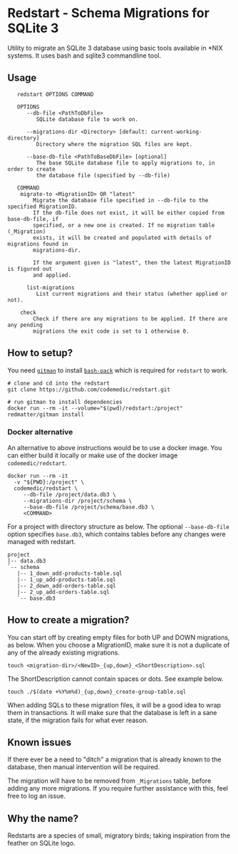 # Redstart - Schema Migrations for SQLite 3

Utility to migrate an SQLite 3 database using basic tools available in *NIX systems. It uses bash and sqlite3 commandline tool.

## Usage

```
   redstart OPTIONS COMMAND

   OPTIONS
      --db-file <PathToDbFile>
         SQLite database file to work on.

      --migrations-dir <Directory> [default: current-working-directory]
         Directory where the migration SQL files are kept.

      --base-db-file <PathToBaseDbFile> [optional]
         The base SQLite database file to apply migrations to, in order to create
         the database file (specified by --db-file)

   COMMAND
    migrate-to <MigrationID> OR "latest"
        Migrate the database file specified in --db-file to the specified MigrationID.
        If the db-file does not exist, it will be either copied from base-db-file, if
        specified, or a new one is created. If no migration table (_Migration)
        exists, it will be created and populated with details of migrations found in
        migrations-dir.

        If the argument given is "latest", then the latest MigrationID is figured out
        and applied.

      list-migrations
         List current migrations and their status (whether applied or not).

    check
        Check if there are any migrations to be applied. If there are any pending
        migrations the exit code is set to 1 otherwise 0.

```

## How to setup?

You need [`gitman`](https://github.com/redmatter/docker-gitman) to install [`bash-pack`](https://github.com/codemedic/bash-pack) which is required for `redstart` to work.

```
# clone and cd into the redstart
git clone https://github.com/codemedic/redstart.git

# run gitman to install dependencies
docker run --rm -it --volume="$(pwd)/redstart:/project" redmatter/gitman install
```

### Docker alternative

An alternative to above instructions would be to use a docker image. You can either build it locally or make use of the docker image `codemedic/redstart`.

    docker run --rm -it
      -v "${PWD}:/project" \
      codemedic/redstart \
         --db-file /project/data.db3 \
         --migrations-dir /project/schema \
         --base-db-file /project/schema/base.db3 \
         <COMMAND>

For a project with directory structure as below. The optional `--base-db-file` option specifies `base.db3`, which contains tables before any changes were managed with redstart.

    project
    |-- data.db3
    `-- schema
       |-- 1_down_add-products-table.sql
       |-- 1_up_add-products-table.sql
       |-- 2_down_add-orders-table.sql
       |-- 2_up_add-orders-table.sql
       `-- base.db3

## How to create a migration?
You can start off by creating empty files for both UP and DOWN migrations, as below.  When you choose a MigrationID, make sure it is not a duplicate of any of the already existing migrations.

```
touch <migration-dir>/<NewID>_{up,down}_<ShortDescription>.sql
```

The ShortDescription cannot contain spaces or dots. See example below.

```
touch ./$(date +%Y%m%d)_{up,down}_create-group-table.sql
```

When adding SQLs to these migration files, it will be a good idea to wrap them in transactions. It will make sure that the database is left in a sane state, if the migration fails for what ever reason.

## Known issues
If there ever be a need to "ditch" a migration that is already known to the database, then manual intervention will be required.

The migration will have to be removed from `_Migrations` table, before adding any more migrations. If you require further assistance with this, feel free to log an issue.

## Why the name?
Redstarts are a species of small, migratory birds; taking inspiration from the feather on SQLite logo.
